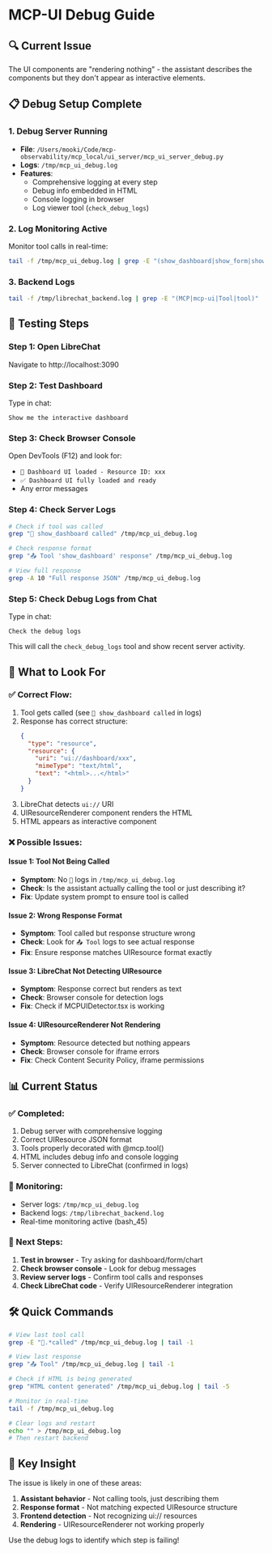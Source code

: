 # MCP-UI Debug Guide

## 🔍 Current Issue
The UI components are "rendering nothing" - the assistant describes the components but they don't appear as interactive elements.

## 📋 Debug Setup Complete

### 1. Debug Server Running
- **File**: `/Users/mooki/Code/mcp-observability/mcp_local/ui_server/mcp_ui_server_debug.py`
- **Logs**: `/tmp/mcp_ui_debug.log`
- **Features**:
  - Comprehensive logging at every step
  - Debug info embedded in HTML
  - Console logging in browser
  - Log viewer tool (`check_debug_logs`)

### 2. Log Monitoring Active
Monitor tool calls in real-time:
```bash
tail -f /tmp/mcp_ui_debug.log | grep -E "(show_dashboard|show_form|show_chart|📤|🎯)"
```

### 3. Backend Logs
```bash
tail -f /tmp/librechat_backend.log | grep -E "(MCP|mcp-ui|Tool|tool)"
```

## 🧪 Testing Steps

### Step 1: Open LibreChat
Navigate to http://localhost:3090

### Step 2: Test Dashboard
Type in chat:
```
Show me the interactive dashboard
```

### Step 3: Check Browser Console
Open DevTools (F12) and look for:
- `🎯 Dashboard UI loaded - Resource ID: xxx`
- `✅ Dashboard UI fully loaded and ready`
- Any error messages

### Step 4: Check Server Logs
```bash
# Check if tool was called
grep "🎯 show_dashboard called" /tmp/mcp_ui_debug.log

# Check response format
grep "📤 Tool 'show_dashboard' response" /tmp/mcp_ui_debug.log

# View full response
grep -A 10 "Full response JSON" /tmp/mcp_ui_debug.log
```

### Step 5: Check Debug Logs from Chat
Type in chat:
```
Check the debug logs
```
This will call the `check_debug_logs` tool and show recent server activity.

## 🔎 What to Look For

### ✅ Correct Flow:
1. Tool gets called (see `🎯 show_dashboard called` in logs)
2. Response has correct structure:
   ```json
   {
     "type": "resource",
     "resource": {
       "uri": "ui://dashboard/xxx",
       "mimeType": "text/html",
       "text": "<html>...</html>"
     }
   }
   ```
3. LibreChat detects `ui://` URI
4. UIResourceRenderer component renders the HTML
5. HTML appears as interactive component

### ❌ Possible Issues:

#### Issue 1: Tool Not Being Called
- **Symptom**: No `🎯` logs in `/tmp/mcp_ui_debug.log`
- **Check**: Is the assistant actually calling the tool or just describing it?
- **Fix**: Update system prompt to ensure tool is called

#### Issue 2: Wrong Response Format
- **Symptom**: Tool called but response structure wrong
- **Check**: Look for `📤 Tool` logs to see actual response
- **Fix**: Ensure response matches UIResource format exactly

#### Issue 3: LibreChat Not Detecting UIResource
- **Symptom**: Response correct but renders as text
- **Check**: Browser console for detection logs
- **Fix**: Check if MCPUIDetector.tsx is working

#### Issue 4: UIResourceRenderer Not Rendering
- **Symptom**: Resource detected but nothing appears
- **Check**: Browser console for iframe errors
- **Fix**: Check Content Security Policy, iframe permissions

## 📊 Current Status

### ✅ Completed:
1. Debug server with comprehensive logging
2. Correct UIResource JSON format
3. Tools properly decorated with @mcp.tool()
4. HTML includes debug info and console logging
5. Server connected to LibreChat (confirmed in logs)

### 🔄 Monitoring:
- Server logs: `/tmp/mcp_ui_debug.log`
- Backend logs: `/tmp/librechat_backend.log`
- Real-time monitoring active (bash_45)

### 📝 Next Steps:
1. **Test in browser** - Try asking for dashboard/form/chart
2. **Check browser console** - Look for debug messages
3. **Review server logs** - Confirm tool calls and responses
4. **Check LibreChat code** - Verify UIResourceRenderer integration

## 🛠️ Quick Commands

```bash
# View last tool call
grep -E "🎯.*called" /tmp/mcp_ui_debug.log | tail -1

# View last response
grep "📤 Tool" /tmp/mcp_ui_debug.log | tail -1

# Check if HTML is being generated
grep "HTML content generated" /tmp/mcp_ui_debug.log | tail -5

# Monitor in real-time
tail -f /tmp/mcp_ui_debug.log

# Clear logs and restart
echo "" > /tmp/mcp_ui_debug.log
# Then restart backend
```

## 🎯 Key Insight
The issue is likely in one of these areas:
1. **Assistant behavior** - Not calling tools, just describing them
2. **Response format** - Not matching expected UIResource structure
3. **Frontend detection** - Not recognizing ui:// resources
4. **Rendering** - UIResourceRenderer not working properly

Use the debug logs to identify which step is failing!